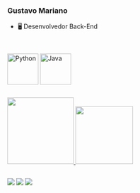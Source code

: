 ### Gustavo Mariano

- 🖥 Desenvolvedor Back-End

##

 <div style="display: inline_block"><br>
  <img align="center" alt="Python" height="70" width="70" 
  <img src="https://cdn.jsdelivr.net/gh/devicons/devicon/icons/python/python-original-wordmark.svg" />
  <img align="center" alt="Java" height="70" width="70" 
  <img src="https://cdn.jsdelivr.net/gh/devicons/devicon/icons/java/java-original-wordmark.svg" />
          
                 
</div>

##

<div>
  <a href="https://github.com/GustavMariano">
  <img height="150em" src="https://github-readme-stats.vercel.app/api?username=GustavMariano&show_icons=true&theme=dark&include_all_commits=true&count_private=true"/>
  <img height="130em" src="https://github-readme-stats.vercel.app/api/top-langs/?username=GustavMariano&layout=compact&langs_count=16&theme=dark"/>
</div>
 
 ##
 
 <div>
 <a href="https://instagram.com/gustav.mariano" target="_blank"><img src="https://img.shields.io/badge/-Instagram-%23E4405F?style=for-the-badge&logo=instagram&logoColor=white" target="_blank"></a>
 <a href = "mailto:gustavomariano2001@hotmail.com"><img src="https://img.shields.io/badge/Gmail-D14836?style=for-the-badge&logo=gmail&logoColor=white" target="_blank"></a>
  <a href="https://www.linkedin.com/in/gustav-mariano/" target="_blank"><img src="https://img.shields.io/badge/-LinkedIn-%230077B5?style=for-the-badge&logo=linkedin&logoColor=white" target="_blank"></a>
 
 </div>
 
